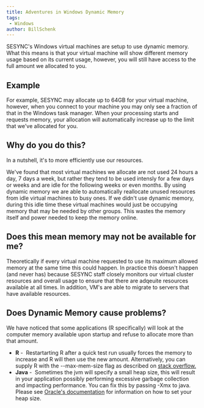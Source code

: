 ```yaml
---
title: Adventures in Windows Dynamic Memory
tags:
 - Windows
author: BillSchenk
---
```


SESYNC's Windows virtual machines are setup to use dynamic memory. What this means is that your virtual machine will
show different memory usage based on its current usage, however, you will still have access to the full amount we allocated to you.  

Example
-------

For example, SESYNC may allocate up to 64GB for your virtual machine, however, when you connect
to your machine you may only see a fraction of that in the Windows task manager.
When your processing starts and requests memory, your allocation will automatically increase up to the
limit that we've allocated for you.  

Why do you do this?
-------------------

In a nutshell, it's to more efficiently use our resources.

We've found that most virtual machines we allocate are not used 24 hours a day, 7 days a week,
but rather they tend to be used intensly for a few days or weeks and are idle for the following
weeks or even months. By using dynamic memory we are able to automatically reallocate unused resources
from idle virtual machines to busy ones. If we didn't use dynamic memory, during this idle time these
virtual machines would just be occupying memory that may be needed by other groups. This wastes the memory
itself and power needed to keep the memory online.

Does this mean memory may not be available for me? 
--------------------------------------------------

Theoretically if every virtual machine requested to use its maximum allowed memory at the same time this could happen.
In practice this doesn't happen (and never has) because SESYNC staff closely monitors our virtual cluster resources and
overall usage to ensure that there are adqeuite resources available at all times. In addition, VM's are able to migrate
to servers that have available resources.  

Does Dynamic Memory cause problems?
-----------------------------------

We have noticed that some applications (R specifically) will look at the computer memory available upon startup and refuse
to allocate more than that amount.

*   **R** -  Restartarting R after a quick test run usually forces the memory to increase and R will then use the new amount.
Alternatively, you can supply R with the --max-mem-size flag as described on [stack overflow.](http://stackoverflow.com/questions/1395229/increasing-the-memory-available-to-r-processes)
*   **Java** -  Sometimes the jvm will specify a small heap size, this will result in your application possibly performing
excessive garbage collection and impacting performance. You can fix this by passing -Xmx to java.
Please see [Oracle's documentation](http://docs.oracle.com/cd/E15523_01/web.1111/e13814/jvm_tuning.htm#PERFM159) for information on how to set your heap size.
